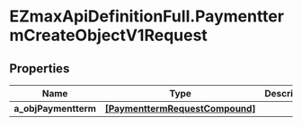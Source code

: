 # EZmaxApiDefinitionFull.PaymenttermCreateObjectV1Request

## Properties

Name | Type | Description | Notes
------------ | ------------- | ------------- | -------------
**a_objPaymentterm** | [**[PaymenttermRequestCompound]**](PaymenttermRequestCompound.md) |  | 


